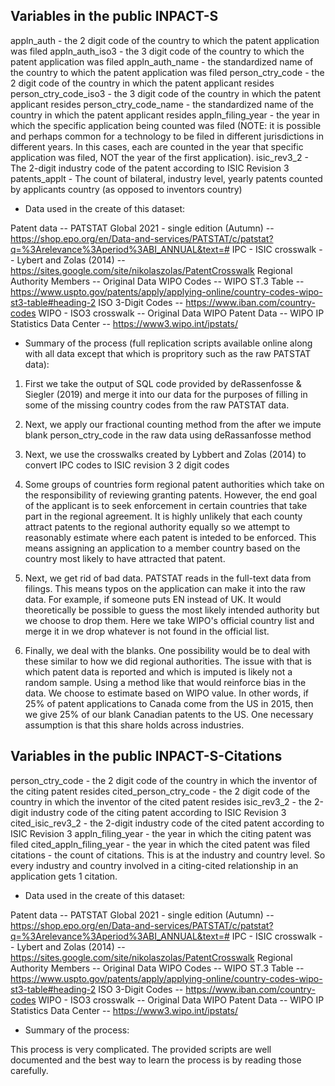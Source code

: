 ## Variables in the public INPACT-S

appln_auth - the 2 digit code of the country to which the patent application was filed
appln_auth_iso3 - the 3 digit code of the country to which the patent application was filed
appln_auth_name - the standardized name of the country to which the patent application was filed
person_ctry_code - the 2 digit code of the country in which the patent applicant resides
person_ctry_code_iso3 - the 3 digit code of the country in which the patent applicant resides
person_ctry_code_name - the standardized name of the country in which the patent applicant resides
appln_filing_year - the year in which the specific application being counted was filed (NOTE: it is possible and perhaps common for a technology to be filed in different jurisdictions in different years. In this cases, each are counted in the year that specific application was filed, NOT the year of the first application).
isic_rev3_2 - The 2-digit industry code of the patent according to ISIC Revision 3
patents_applt - The count of bilateral, industry level, yearly patents counted by applicants country (as opposed to inventors country)

* Data used in the create of this dataset:

Patent data -- PATSTAT Global 2021 - single edition (Autumn) -- https://shop.epo.org/en/Data-and-services/PATSTAT/c/patstat?q=%3Arelevance%3Aperiod%3ABI_ANNUAL&text=#
IPC - ISIC crosswalk -- Lybert and Zolas (2014) -- https://sites.google.com/site/nikolaszolas/PatentCrosswalk
Regional Authority Members -- Original Data
WIPO Codes -- WIPO ST.3 Table -- https://www.uspto.gov/patents/apply/applying-online/country-codes-wipo-st3-table#heading-2
ISO 3-Digit Codes -- https://www.iban.com/country-codes
WIPO - ISO3 crosswalk -- Original Data
WIPO Patent Data -- WIPO IP Statistics Data Center -- https://www3.wipo.int/ipstats/

* Summary of the process (full replication scripts available online along with all data except that which is propritory such as the raw PATSTAT data):

1) First we take the output of SQL code provided by deRassenfosse & Siegler (2019) and merge it into our data for the purposes of filling in some of the missing country codes from the raw PATSTAT data.

2) Next, we apply our fractional counting method from the after we impute blank person_ctry_code in the raw data using deRassanfosse method

3) Next, we use the crosswalks created by Lybbert and Zolas (2014) to convert IPC codes to ISIC revision 3 2 digit codes

4) Some groups of countries form regional patent authorities which take on the responsibility of reviewing granting patents. However, the end goal of the applicant is to seek enforcement in certain countries that take part in the regional agreement. It is highly unlikely that each county attract patents to the regional authority equally so we attempt to reasonably estimate where each patent is inteded to be enforced. This means assigning an application to a member country based on the country most likely to have attracted that patent.

5) Next, we get rid of bad data. PATSTAT reads in the full-text data from filings. This means typos on the application can make it into the raw data. For example, if someone puts EN instead of UK. It would theoretically be possible to guess the most likely intended authority but we choose to drop them. Here we take WIPO's official country list and merge it in we drop whatever is not found in the official list.

6) Finally, we deal with the blanks. One possibility would be to deal with these similar to how we did regional authorities. The issue with that is which patent data is reported and which is imputed is likely not a random sample. Using a method like that would reinforce bias in the data. We choose to estimate based on WIPO value. In other words, if 25% of patent applications to Canada come from the US in 2015, then we give 25% of our blank Canadian patents to the US. One necessary assumption is that this share holds across industries.

## Variables in the public INPACT-S-Citations

person_ctry_code - the 2 digit code of the country in which the inventor of the citing patent resides
cited_person_ctry_code - the 2 digit code of the country in which the inventor of the cited patent resides
isic_rev3_2 - the 2-digit industry code of the citing patent according to ISIC Revision 3
cited_isic_rev3_2 - the 2-digit industry code of the cited patent according to ISIC Revision 3
appln_filing_year - the year in which the citing patent was filed
cited_appln_filing_year - the year in which the cited patent was filed
citations - the count of citations. This is at the industry and country level. So every industry and country involved in a citing-cited relationship in an application gets 1 citation.

* Data used in the create of this dataset:

Patent data -- PATSTAT Global 2021 - single edition (Autumn) -- https://shop.epo.org/en/Data-and-services/PATSTAT/c/patstat?q=%3Arelevance%3Aperiod%3ABI_ANNUAL&text=#
IPC - ISIC crosswalk -- Lybert and Zolas (2014) -- https://sites.google.com/site/nikolaszolas/PatentCrosswalk
Regional Authority Members -- Original Data
WIPO Codes -- WIPO ST.3 Table -- https://www.uspto.gov/patents/apply/applying-online/country-codes-wipo-st3-table#heading-2
ISO 3-Digit Codes -- https://www.iban.com/country-codes
WIPO - ISO3 crosswalk -- Original Data
WIPO Patent Data -- WIPO IP Statistics Data Center -- https://www3.wipo.int/ipstats/

* Summary of the process:

This process is very complicated. The provided scripts are well documented and the best way to learn the process is by reading those carefully.
